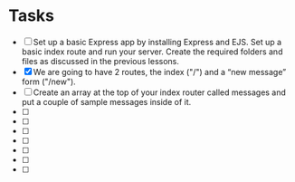 # Tasks

- [ ] Set up a basic Express app by installing Express and EJS. Set up a basic index route and run your server. Create the required folders and files as discussed in the previous lessons.
- [x] We are going to have 2 routes, the index ("/") and a “new message” form ("/new").
- [ ] Create an array at the top of your index router called messages and put a couple of sample messages inside of it.
- [ ]
- [ ]
- [ ]
- [ ]
- [ ]
- [ ]
- [ ]
